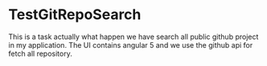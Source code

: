 # TestGitRepoSearch

This is a task actually what happen we have search all public github project in my application.
The UI contains angular 5 and we use the github api for fetch all repository.
